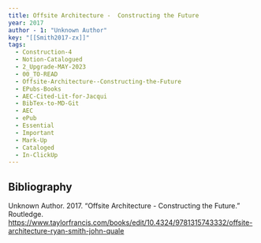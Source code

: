 ```yaml
---
title: Offsite Architecture -  Constructing the Future
year: 2017
author - 1: "Unknown Author"
key: "[[Smith2017-zx]]"
tags:
  - Construction-4
  - Notion-Catalogued
  - 2_Upgrade-MAY-2023
  - 00_TO-READ
  - Offsite-Architecture--Constructing-the-Future
  - EPubs-Books
  - AEC-Cited-Lit-for-Jacqui
  - BibTex-to-MD-Git
  - AEC
  - ePub
  - Essential
  - Important
  - Mark-Up
  - Cataloged
  - In-ClickUp
---
```


## Bibliography
Unknown Author. 2017. “Offsite Architecture -  Constructing the Future.” Routledge. https://www.taylorfrancis.com/books/edit/10.4324/9781315743332/offsite-architecture-ryan-smith-john-quale
